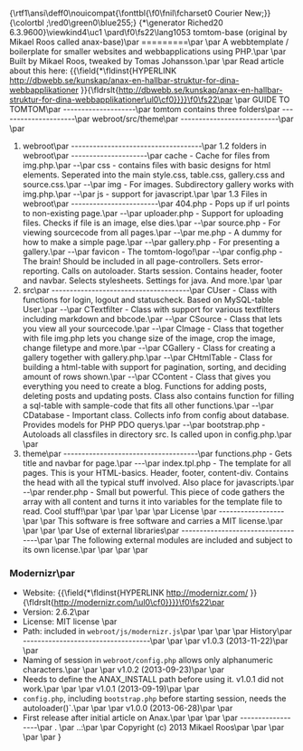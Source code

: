 {\rtf1\ansi\deff0\nouicompat{\fonttbl{\f0\fnil\fcharset0 Courier New;}}
{\colortbl ;\red0\green0\blue255;}
{\*\generator Riched20 6.3.9600}\viewkind4\uc1 
\pard\f0\fs22\lang1053 tomtom-base (original by Mikael Roos called anax-base)\par
=========\par
\par
A webbtemplate / boilerplate for smaller websites and webbapplications using PHP.\par
\par
Built by Mikael Roos, tweaked by Tomas Johansson.\par
\par
Read article about this here: {{\field{\*\fldinst{HYPERLINK http://dbwebb.se/kunskap/anax-en-hallbar-struktur-for-dina-webbapplikationer }}{\fldrslt{http://dbwebb.se/kunskap/anax-en-hallbar-struktur-for-dina-webbapplikationer\ul0\cf0}}}}\f0\fs22\par
\par
GUIDE TO TOMTOM\par
--------------------\par
tomtom contains three folders\par
---------------------\par
webroot/src/theme\par
---------------------------\par
\par
1. webroot\par
------------------------------------\par
1.2 folders in webroot\par
---------------------\par
cache - Cache for files from img.php.\par
--\par
css - contains files with basic designs for html elements. Seperated into the main style.css, table.css, gallery.css and source.css.\par
--\par
img - For images. Subdirectory gallery works with img.php.\par
--\par
js - support for javascript.\par
\par
1.3 Files in webroot\par
------------------------\par
404.php - Pops up if url points to non-existing page.\par
--\par
uploader.php - Support for uploading files. Checks if file is an image, else dies.\par
--\par
source.php - For viewing sourcecode from all pages.\par
--\par
me.php - A dummy for how to make a simple page.\par
--\par
gallery.php - For presenting a gallery.\par
--\par
favicon - The tomtom-logo!\par
--\par
config.php - The brain! Should be included in all page-controllers. Sets error-reporting. Calls on autoloader. Starts session. Contains header, footer and navbar. Selects stylesheets. Settings for java. And more.\par
\par
2. src\par
--------------------------------------\par
CUser - Class with functions for login, logout and statuscheck. Based on MySQL-table User.\par
--\par
CTextfilter - Class with support for various textfilters including markdown and bbcode.\par
--\par
CSource - Class that lets you view all your sourcecode.\par
--\par
CImage - Class that together with file img.php lets you change size of the image, crop the image, change filetype and more.\par
--\par
CGallery - Class for creating a gallery together with gallery.php.\par
--\par
CHtmlTable - Class for building a html-table with support for pagination, sorting, and deciding amount of rows shown.\par
--\par
CContent - Class that gives you everything you need to create a blog. Functions for adding posts, deleting posts and updating posts. Class also contains function for filling a sql-table with sample-code that fits all other functions.\par
--\par
CDatabase - Important class. Collects info from config about database. Provides models for PHP PDO querys.\par
--\par
bootstrap.php - Autoloads all classfiles in directory src. Is called upon in config.php.\par
\par
3. theme\par
-------------------------------------\par
functions.php - Gets title and navbar for page.\par
---\par
index.tpl.php - The template for all pages. This is your HTML-basics. Header, footer, content-div. Contains the head with all the typical stuff involved. Also place for javascripts.\par
--\par
render.php - Small but powerful. This piece of code gathers the array with all content and turns it into variables for the template file to read. Cool stuff!\par
\par
\par
\par
\par
License \par
------------------\par
\par
This software is free software and carries a MIT license.\par
\par
\par
\par
Use of external libraries\par
-----------------------------------\par
\par
The following external modules are included and subject to its own license.\par
\par
\par
\par
### Modernizr\par
* Website: {{\field{\*\fldinst{HYPERLINK http://modernizr.com/ }}{\fldrslt{http://modernizr.com/\ul0\cf0}}}}\f0\fs22\par
* Version: 2.6.2\par
* License: MIT license \par
* Path: included in `webroot/js/modernizr.js`\par
\par
\par
\par
History\par
-----------------------------------\par
\par
\par
v1.0.3 (2013-11-22)\par
\par
* Naming of session in `webroot/config.php` allows only alphanumeric characters.\par
\par
\par
v1.0.2 (2013-09-23)\par
\par
* Needs to define the ANAX_INSTALL path before using it. v1.0.1 did not work.\par
\par
\par
v1.0.1 (2013-09-19)\par
\par
* `config.php`, including `bootstrap.php` before starting session, needs the autoloader()`.\par
\par
\par
v1.0.0 (2013-06-28)\par
\par
* First release after initial article on Anax.\par
\par
\par
\par
------------------\par
 .  \par
..:\par
\par
Copyright (c) 2013 Mikael Roos\par
\par
\par
\par
\par
}
 